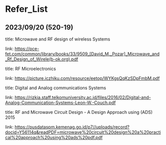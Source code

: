 # Refer_List

2023/09/20 (520-19)
-
title: Microwave and RF design of wireless Systems

link: https://pce-fet.com/common/library/books/33/9509_[David_M._Pozar]_Microwave_and_Rf_Design_of_Wirele(b-ok.org).pdf

title: RF Microelectronics

link: https://picture.iczhiku.com/resource/eetop/WYKgsQqKzSDpFmbM.pdf

title: Digital and Analog communications Systems

link: https://rizkia.staff.telkomuniversity.ac.id/files/2016/02/Digital-and-Analog-Communication-Systems-Leon-W.-Couch.pdf

title: RF and Microwave Circuit Design - A Design Approach using (ADS) 2015

link: https://pusdataspm.kemenag.go.id/p7//uploads/record?docid=Y56114q&readPDF=microwave%20circuit%20design%20a%20practical%20approach%20using%20ads%20pdf.pdf